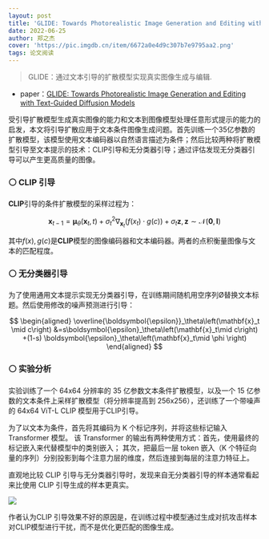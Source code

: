 ```yaml
---
layout: post
title: 'GLIDE: Towards Photorealistic Image Generation and Editing with Text-Guided Diffusion Models'
date: 2022-06-25
author: 郑之杰
cover: 'https://pic.imgdb.cn/item/6672a0e4d9c307b7e9795aa2.png'
tags: 论文阅读
---
```


> GLIDE：通过文本引导的扩散模型实现真实图像生成与编辑.

- paper：[GLIDE: Towards Photorealistic Image Generation and Editing with Text-Guided Diffusion Models](https://arxiv.org/abs/2112.10741)

受引导扩散模型生成真实图像的能力和文本到图像模型处理任意形式提示的能力的启发，本文将引导扩散应用于文本条件图像生成问题。首先训练一个35亿参数的扩散模型，该模型使用文本编码器以自然语言描述为条件；然后比较两种将扩散模型引导至文本提示的技术：CLIP引导和无分类器引导；通过评估发现无分类器引导可以产生更高质量的图像。

### ⚪ CLIP 引导

**CLIP**引导的条件扩散模型的采样过程为：

$$
\mathbf{x}_{t-1} = \boldsymbol{\mu}_\theta\left(\mathbf{x}_t, t\right)+\sigma_t^2 \nabla_{\mathbf{x}_t} (f(x_t)\cdot g(c))+ \sigma_t \mathbf{z},\mathbf{z} \sim \mathcal{N}\left(\mathbf{0}, \mathbf{I}\right)
$$

其中$f(x),g(c)$是**CLIP**模型的图像编码器和文本编码器。两者的点积衡量图像与文本的匹配程度。

### ⚪ 无分类器引导

为了使用通用文本提示实现无分类器引导，在训练期间随机用空序列Ø替换文本标题。然后使用修改的噪声预测进行引导：

$$
\begin{aligned}
\overline{\boldsymbol{\epsilon}}_\theta\left(\mathbf{x}_t \mid c\right) &=s\boldsymbol{\epsilon}_\theta\left(\mathbf{x}_t\mid c\right) +(1-s) \boldsymbol{\epsilon}_\theta\left(\mathbf{x}_t\mid \phi \right)
\end{aligned}
$$

### ⚪ 实验分析

实验训练了一个 64x64 分辨率的 35 亿参数文本条件扩散模型，以及一个 15 亿参数的文本条件上采样扩散模型（将分辨率提高到 256x256），还训练了一个带噪声的 64x64 ViT-L CLIP 模型用于CLIP引导。

为了以文本为条件，首先将其编码为 K 个标记序列，并将这些标记输入 Transformer 模型。 该 Transformer 的输出有两种使用方式：首先，使用最终的标记嵌入来代替模型中的类别嵌入； 其次，把最后一层 token 嵌入（K 个特征向量的序列）分别投影到每个注意力层的维度，然后连接到每层的注意力特征上。

直观地比较 CLIP 引导与无分类器引导时，发现来自无分类器引导的样本通常看起来比使用 CLIP 引导生成的样本更真实。

![](https://pic.imgdb.cn/item/6672a638d9c307b7e98290c6.png)

作者认为CLIP 引导效果不好的原因是，在训练过程中模型通过生成对抗攻击样本对CLIP模型进行干扰，而不是优化更匹配的图像生成。